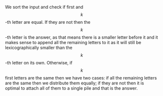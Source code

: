 We sort the input and check if first and $$k$$-th letter are equal.  If they are not then the $$k$$-th letter is the answer, as that means there is a smaller letter before it and it makes sense to append all the remaining letters to it as it will still be lexicographically smaller than the $$k$$-th letter on its own.  Otherwise, if $$k$$ first letters are the same then we have two cases: if all the remaining letters are the same then we distribute them equally; if they are not then it is optimal to attach all of them to a single pile and that is the answer.
